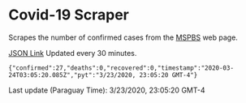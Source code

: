 # Covid-19 Scraper

Scrapes the number of confirmed cases from the [MSPBS](https://www.mspbs.gov.py/covid-19.php) web page.

[JSON Link](https://jmayalag.github.io/covid19-scrape/cases.json)
Updated every 30 minutes.
```
{"confirmed":27,"deaths":0,"recovered":0,"timestamp":"2020-03-24T03:05:20.085Z","pyt":"3/23/2020, 23:05:20 GMT-4"}
```
Last update (Paraguay Time): 3/23/2020, 23:05:20 GMT-4